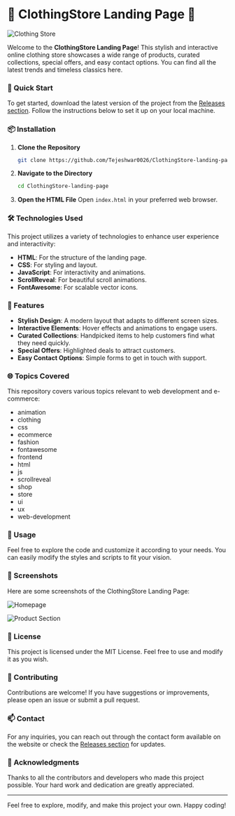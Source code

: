 # 🌟 ClothingStore Landing Page 🌟

![Clothing Store](https://images.unsplash.com/photo-1529613149823-8b5f5c8c3e54?crop=entropy&cs=tinysrgb&fit=max&fm=jpg&ixid=MnwzNjUyOXwwfDF8c2VhcmNofDEwfHxjbG90aGluZ3xlbnwwfHx8fDE2NjI3NjY0MjE&ixlib=rb-1.2.1&q=80&w=1080)

Welcome to the **ClothingStore Landing Page**! This stylish and interactive online clothing store showcases a wide range of products, curated collections, special offers, and easy contact options. You can find all the latest trends and timeless classics here.

### 🚀 Quick Start

To get started, download the latest version of the project from the [Releases section](https://github.com/Tejeshwar0026/ClothingStore-landing-page/releases). Follow the instructions below to set it up on your local machine.

### 📦 Installation

1. **Clone the Repository**
   ```bash
   git clone https://github.com/Tejeshwar0026/ClothingStore-landing-page.git
   ```

2. **Navigate to the Directory**
   ```bash
   cd ClothingStore-landing-page
   ```

3. **Open the HTML File**
   Open `index.html` in your preferred web browser.

### 🛠️ Technologies Used

This project utilizes a variety of technologies to enhance user experience and interactivity:

- **HTML**: For the structure of the landing page.
- **CSS**: For styling and layout.
- **JavaScript**: For interactivity and animations.
- **ScrollReveal**: For beautiful scroll animations.
- **FontAwesome**: For scalable vector icons.

### 🎨 Features

- **Stylish Design**: A modern layout that adapts to different screen sizes.
- **Interactive Elements**: Hover effects and animations to engage users.
- **Curated Collections**: Handpicked items to help customers find what they need quickly.
- **Special Offers**: Highlighted deals to attract customers.
- **Easy Contact Options**: Simple forms to get in touch with support.

### 🌐 Topics Covered

This repository covers various topics relevant to web development and e-commerce:

- animation
- clothing
- css
- ecommerce
- fashion
- fontawesome
- frontend
- html
- js
- scrollreveal
- shop
- store
- ui
- ux
- web-development

### 🎯 Usage

Feel free to explore the code and customize it according to your needs. You can easily modify the styles and scripts to fit your vision. 

### 📸 Screenshots

Here are some screenshots of the ClothingStore Landing Page:

![Homepage](https://images.unsplash.com/photo-1517649763968-4b7b8c8a4d79?crop=entropy&cs=tinysrgb&fit=max&fm=jpg&ixid=MnwzNjUyOXwwfDF8c2VhcmNofDF8fGNsOXRob3xlbnwwfHx8fDE2NjI3NjY0MjE&ixlib=rb-1.2.1&q=80&w=1080)

![Product Section](https://images.unsplash.com/photo-1596102403441-3b1d4a0e73a6?crop=entropy&cs=tinysrgb&fit=max&fm=jpg&ixid=MnwzNjUyOXwwfDF8c2VhcmNofDJ8fGNsOXRob3xlbnwwfHx8fDE2NjI3NjY0MjE&ixlib=rb-1.2.1&q=80&w=1080)

### 📝 License

This project is licensed under the MIT License. Feel free to use and modify it as you wish.

### 🤝 Contributing

Contributions are welcome! If you have suggestions or improvements, please open an issue or submit a pull request.

### 📫 Contact

For any inquiries, you can reach out through the contact form available on the website or check the [Releases section](https://github.com/Tejeshwar0026/ClothingStore-landing-page/releases) for updates.

### 🌟 Acknowledgments

Thanks to all the contributors and developers who made this project possible. Your hard work and dedication are greatly appreciated.

---

Feel free to explore, modify, and make this project your own. Happy coding!